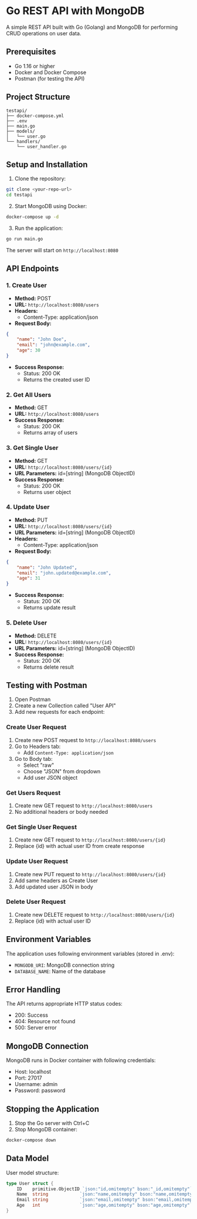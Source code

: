 # Go REST API with MongoDB

A simple REST API built with Go (Golang) and MongoDB for performing CRUD operations on user data.

## Prerequisites

- Go 1.16 or higher
- Docker and Docker Compose
- Postman (for testing the API)

## Project Structure

```
testapi/
├── docker-compose.yml
├── .env
├── main.go
├── models/
│   └── user.go
└── handlers/
    └── user_handler.go
```

## Setup and Installation

1. Clone the repository:
```bash
git clone <your-repo-url>
cd testapi
```

2. Start MongoDB using Docker:
```bash
docker-compose up -d
```

3. Run the application:
```bash
go run main.go
```

The server will start on `http://localhost:8080`

## API Endpoints

### 1. Create User
- **Method:** POST
- **URL:** `http://localhost:8080/users`
- **Headers:** 
  - Content-Type: application/json
- **Request Body:**
```json
{
    "name": "John Doe",
    "email": "john@example.com",
    "age": 30
}
```
- **Success Response:**
  - Status: 200 OK
  - Returns the created user ID

### 2. Get All Users
- **Method:** GET
- **URL:** `http://localhost:8080/users`
- **Success Response:**
  - Status: 200 OK
  - Returns array of users

### 3. Get Single User
- **Method:** GET
- **URL:** `http://localhost:8080/users/{id}`
- **URL Parameters:** id=[string] (MongoDB ObjectID)
- **Success Response:**
  - Status: 200 OK
  - Returns user object

### 4. Update User
- **Method:** PUT
- **URL:** `http://localhost:8080/users/{id}`
- **URL Parameters:** id=[string] (MongoDB ObjectID)
- **Headers:**
  - Content-Type: application/json
- **Request Body:**
```json
{
    "name": "John Updated",
    "email": "john.updated@example.com",
    "age": 31
}
```
- **Success Response:**
  - Status: 200 OK
  - Returns update result

### 5. Delete User
- **Method:** DELETE
- **URL:** `http://localhost:8080/users/{id}`
- **URL Parameters:** id=[string] (MongoDB ObjectID)
- **Success Response:**
  - Status: 200 OK
  - Returns delete result

## Testing with Postman

1. Open Postman
2. Create a new Collection called "User API"
3. Add new requests for each endpoint:

### Create User Request
1. Create new POST request to `http://localhost:8080/users`
2. Go to Headers tab:
   - Add `Content-Type: application/json`
3. Go to Body tab:
   - Select "raw"
   - Choose "JSON" from dropdown
   - Add user JSON object

### Get Users Request
1. Create new GET request to `http://localhost:8080/users`
2. No additional headers or body needed

### Get Single User Request
1. Create new GET request to `http://localhost:8080/users/{id}`
2. Replace {id} with actual user ID from create response

### Update User Request
1. Create new PUT request to `http://localhost:8080/users/{id}`
2. Add same headers as Create User
3. Add updated user JSON in body

### Delete User Request
1. Create new DELETE request to `http://localhost:8080/users/{id}`
2. Replace {id} with actual user ID

## Environment Variables

The application uses following environment variables (stored in .env):
- `MONGODB_URI`: MongoDB connection string
- `DATABASE_NAME`: Name of the database

## Error Handling

The API returns appropriate HTTP status codes:
- 200: Success
- 404: Resource not found
- 500: Server error

## MongoDB Connection

MongoDB runs in Docker container with following credentials:
- Host: localhost
- Port: 27017
- Username: admin
- Password: password

## Stopping the Application

1. Stop the Go server with Ctrl+C
2. Stop MongoDB container:
```bash
docker-compose down
```

## Data Model

User model structure:
```go
type User struct {
    ID    primitive.ObjectID `json:"id,omitempty" bson:"_id,omitempty"`
    Name  string            `json:"name,omitempty" bson:"name,omitempty"`
    Email string            `json:"email,omitempty" bson:"email,omitempty"`
    Age   int               `json:"age,omitempty" bson:"age,omitempty"`
}
```
